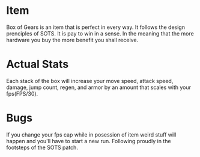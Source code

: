 # Item
Box of Gears is an item that is perfect in every way. It follows the design prenciples of SOTS. It is pay to win in a sense. In the meaning that the more hardware you buy the more benefit you shall receive.

































# Actual Stats
Each stack of the box will increase your move speed, attack speed, damage, jump count, regen, and armor by an amount that scales with your fps(FPS/30).

# Bugs
If you change your fps cap while in posession of item weird stuff will happen and you'll have to start a new run. Following proudly in the footsteps of the SOTS patch.

